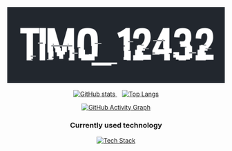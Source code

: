 <div align="center">
  <a href="https://github.com/tim0-12432">
    <img alt="Tim0_12432" src="./gh-banner.png"/>
  </a>

  <p align="center">
    <a href="https://github.com/tim0-12432">
      <img width="45%" alt="GitHub stats" src="https://github-readme-stats.vercel.app/api?username=tim0-12432&hide=stars&show_icons=true&include_all_commits=true&title_color=D7C256&text_color=D7C256&icon_color=768390&bg_color=22272E&hide_border=true&custom_title=My%20GitHub%20Statistics"/>
    </a>
    &nbsp;&nbsp;
    <a href="https://github.com/tim0-12432?tab=repositories">
      <img width="45%" alt="Top Langs" src="https://github-readme-stats.vercel.app/api/top-langs/?username=tim0-12432&layout=compact&langs_count=10&title_color=D7C256&text_color=D7C256&icon_color=768390&bg_color=22272E&hide_border=true&hide_title=true"/>
    </a>
  </p>
  <a href="https://skyline.github.com/tim0-12432">
    <img alt="GitHub Activity Graph" src="https://activity-graph.herokuapp.com/graph?username=tim0-12432&hide_title=true&color=D7C256&line=D7C256&point=768390&area_color=768390&bg_color=22272E&hide_border=true"/>
  </a>

  <h3>Currently used technology</h3>
  <a href="https://github.com/tim0-12432?tab=repositories">
    <img src="https://skillicons.dev/icons?i=ts,react,sass,git,flask,docker,java,cs&perline=4&theme=dark" alt="Tech Stack" />
  </a>
</div>
